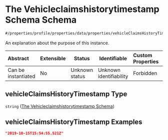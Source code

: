 # The Vehicleclaimshistorytimestamp Schema Schema

```txt
#/properties/profile/properties/data/properties/vehicleClaimsHistoryTimestamp#/properties/profile/properties/data/properties/vehicleClaimsHistoryTimestamp
```

An explanation about the purpose of this instance.


| Abstract            | Extensible | Status         | Identifiable            | Custom Properties | Additional Properties | Access Restrictions | Defined In                                                                                       |
| :------------------ | ---------- | -------------- | ----------------------- | :---------------- | --------------------- | ------------------- | ------------------------------------------------------------------------------------------------ |
| Can be instantiated | No         | Unknown status | Unknown identifiability | Forbidden         | Allowed               | none                | [policy_transaction.schema.json\*](../out/policy_transaction.schema.json "open original schema") |

## vehicleClaimsHistoryTimestamp Type

`string` ([The Vehicleclaimshistorytimestamp Schema](policy_transaction-properties-the-profile-schema-properties-the-data-schema-properties-the-vehicleclaimshistorytimestamp-schema.md))

## vehicleClaimsHistoryTimestamp Examples

```json
"2019-10-15T15:54:55.521Z"
```
